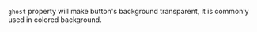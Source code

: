 `ghost` property will make button's background transparent, it is commonly used in colored background.